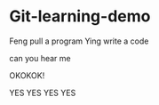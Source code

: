 # Git-learning-demo

Feng pull a program
Ying write a code



can you hear me 

OKOKOK!

YES YES YES YES
